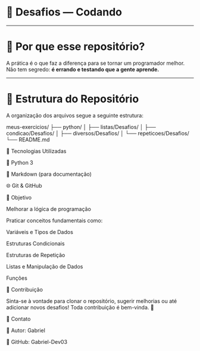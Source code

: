 # 📘 Desafios — Codando

---

# 📌 Por que esse repositório?

A prática é o que faz a diferença para se tornar um programador melhor.  
Não tem segredo: **é errando e testando que a gente aprende.**

---

# 📂 Estrutura do Repositório

A organização dos arquivos segue a seguinte estrutura:

meus-exercicios/
├── python/
│   ├── listas/Desafios/
│   ├── condicao/Desafios/
│   ├── diversos/Desafios/
│   └── repeticoes/Desafios/
└── README.md


🚀 Tecnologias Utilizadas

🐍 Python 3

📝 Markdown (para documentação)

🌐 Git & GitHub

🎯 Objetivo

Melhorar a lógica de programação

Praticar conceitos fundamentais como:

Variáveis e Tipos de Dados

Estruturas Condicionais

Estruturas de Repetição

Listas e Manipulação de Dados

Funções

🤝 Contribuição

Sinta-se à vontade para clonar o repositório, sugerir melhorias ou até adicionar novos desafios!
Toda contribuição é bem-vinda. 🚀

🎁 Contato

👤 Autor: Gabriel

📌 GitHub: Gabriel-Dev03
